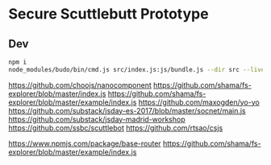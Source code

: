 # Secure Scuttlebutt Prototype



## Dev

```sh
npm i
node_modules/budo/bin/cmd.js src/index.js:js/bundle.js --dir src --live -- -t babelify
```

https://github.com/choojs/nanocomponent
https://github.com/shama/fs-explorer/blob/master/index.js
https://github.com/shama/fs-explorer/blob/master/example/index.js
https://github.com/maxogden/yo-yo
https://github.com/substack/jsday-es-2017/blob/master/socnet/main.js
https://github.com/substack/jsday-madrid-workshop
https://github.com/ssbc/scuttlebot
https://github.com/rtsao/csjs

https://www.npmjs.com/package/base-router
https://github.com/shama/fs-explorer/blob/master/example/index.js


